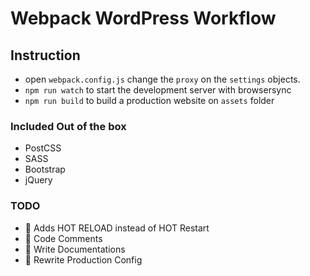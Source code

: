 # Webpack WordPress Workflow

## Instruction

- open `webpack.config.js` change the `proxy` on the `settings` objects.
- `npm run watch` to start the development server with browsersync
- `npm run build` to build a production website on `assets` folder

### Included Out of the box

- PostCSS
- SASS
- Bootstrap
- jQuery

### TODO

- 📌 Adds HOT RELOAD instead of HOT Restart
- 📌 Code Comments
- 📌 Write Documentations
- 📌 Rewrite Production Config
